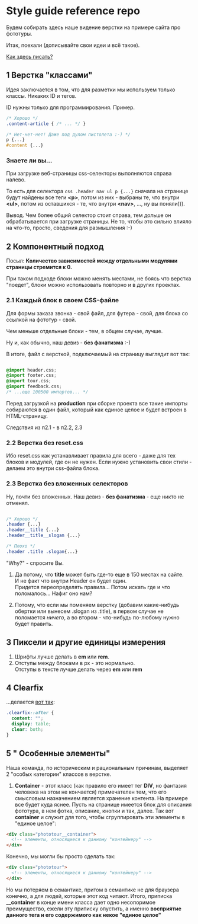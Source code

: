 # Style guide reference repo

Будем собирать здесь наше видение верстки на примере сайта про фототуры.

Итак, поехали (дописывайте свои идеи и всё такое).

[Как здесь писать?](https://github.com/adam-p/markdown-here/wiki/Markdown-Cheatsheet)

## 1 Верстка "классами" 
 
Идея заключается в том, что для разметки мы используем только классы.
Никаких ID и тегов. 

ID нужны только для программирования. Пример.

```css
/* Хорошо */
.content-article { /* ... */ }

/* Нет-нет-нет! Даже под дулом пистолета :-) */
p {...}
#content {...}
```

### Знаете ли вы... ###
При загрузке веб-страницы css-селекторы выполняются справа налево.

То есть для селектора ```css .header nav ul p {...}``` сначала на странице будут найдены все теги **&lt;p&gt;**, потом из них - выбраны те, что внутри **&lt;ul&gt;**, потом из оставшихся - те, что внутри **&lt;nav&gt;**, ..., ну вы поняли))). 

Вывод. Чем более общий селектор стоит справа, тем дольше он обрабатывается при загрузке страницы. Не то, чтобы это сильно влияло на что-то, просто, сведения для размышления :-)

## 2 Компонентный подход

Посыл: **Количество зависимостей между отдельными модулями страницы стремится к 0.**

При таком подходе блоки можно менять местами, не боясь что верстка "поедет", 
блоки можно использовать повторно и в других проектах.

### 2.1 Каждый блок в своем CSS-файле

Для формы заказа звонка - свой файл, для футера - свой, для блока со ссылкой на фототур - свой.

Чем меньше отдельные блоки - тем, в общем случае, лучше.

Ну и, как обычно, наш девиз - **без фанатизма** :-)

В итоге, файл с версткой, подключаемый на страницу выглядит вот так:

```css

@import header.css;
@import footer.css;
@import tour.css;
@import feedback.css;
/* ...еще 100500 импортов... */
```

Перед загрузкой на **production** при сборке проекта все такие импорты собираются в один файл, который как единое целое и будет встроен в HTML-страницу.

Следствия из п2.1 - в п2.2, 2.3

### 2.2 Верстка без reset.css

Ибо reset.css как устанавливает правила для всего - даже для тех блоков и модулей, где он не нужен.
Если нужно установить свои стили - делаем это внутри css-файла блока.

### 2.3 Верстка без вложенных селекторов

Ну, почти без вложенных. Наш девиз - **без фанатизма** - еще никто не отменял.

```css

/* Хорошо */
.header {...}
.header__title {...}
.header__title__slogan {...}

/* Плохо */
.header .title .slogan{...}
```

"Why?" - спросите Вы. 

1. Да потому, что **title** может быть где-то еще в 150 местах на сайте.  
  И не факт что внутри Header он будет один.  
  Придется переопределять правила... Потом искать где и что поломалось... Нафиг оно нам? 

2. Потому, что если мы поменяем верстку (добавим какие-нибудь обертки или вынесем .slogan из .title), в первом случае
не поломается *ничего*, а во втором - что-нибудь по-любому нужно будет править.


## 3 Пиксели и другие единицы измерения

1. Шрифты лучше делать в **em** или **rem**.
2. Отступы между блоками в px - это нормально.  
   Отступы в тексте лучше делать через **em** или **rem**

## 4 Clearfix

...делается [вот так](https://css-tricks.com/snippets/css/clear-fix/):

```css
.clearfix::after {
  content: "";
  display: table;
  clear: both;
}
```

## 5 " Особенные элементы"
Наша команда, по историческим и рациональным причинам, выделяет 2 "особых категории" классов в верстке.

1. **Container** - этот класс (как правило его имеет тег **DIV**, но фантазия человека на этом не кончается) примечателен тем, что его смысловым назначением является хранение контента. 
На примере все будет куда яснее. 
Пусть на странице имеется блок для описания фототура, в нем фотка, описание, кнопки и так, далее.
Так вот **container** и служит для того, чтобы сгруппировать эти элементы в "единое целое":
```html
<div class="phototour__container">
  <!-- элементы, относящиеся к данному "контейнеру" -->
</div>
```
Конечно, мы могли бы просто сделать так:

```html
<div class="phototour">
  <!-- элементы, относящиеся к данному "контейнеру" -->
</div>
```
Но мы потеряем в семантике, притом в семантике не для браузера конечно, а для людей, которые этот код читают.
Итого, приписка **__container** в конце имени класса дает одно несопоримое преимущество, ежели эту приписку опустить, а именно **восприятие данного тега и его содержимого как некое "единое целое"**
